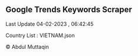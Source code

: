 

## Google Trends Keywords Scraper 
 
Last Update 04-02-2023 , 06:42:45

Country List :
VIETNAM.json



© Abdul Muttaqin 
